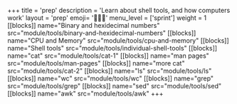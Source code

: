 +++
title = 'prep'
description = 'Learn about shell tools, and how computers work'
layout = 'prep'
emoji= '🧑🏾‍💻'
menu_level = ['sprint']
weight = 1
[[blocks]]
name="Binary and hexidecimal numbers"
src="module/tools/binary-and-hexidecimal-numbers"
[[blocks]]
name="CPU and Memory"
src="module/tools/cpu-and-memory"
[[blocks]]
name="Shell tools"
src="module/tools/individual-shell-tools"
[[blocks]]
name="cat"
src="module/tools/cat-1"
[[blocks]]
name="man pages"
src="module/tools/man-pages"
[[blocks]]
name="more cat"
src="module/tools/cat-2"
[[blocks]]
name="ls"
src="module/tools/ls"
[[blocks]]
name="wc"
src="module/tools/wc"
[[blocks]]
name="grep"
src="module/tools/grep"
[[blocks]]
name="sed"
src="module/tools/sed"
[[blocks]]
name="awk"
src="module/tools/awk"
+++
